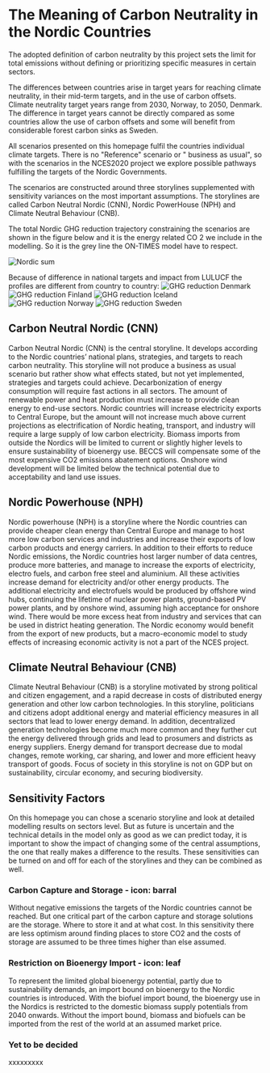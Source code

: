# The Meaning of Carbon Neutrality in the Nordic Countries

The adopted definition of carbon neutrality by this project sets the limit for total emissions without defining or prioritizing specific measures in certain sectors.

The differences between countries arise in target years for reaching climate neutrality, in their mid-term targets, and in the use of carbon offsets. Climate neutrality target years range from 2030, Norway, to 2050, Denmark. The difference in target years cannot be directly compared as some countries allow the use of carbon offsets and some will benefit from considerable forest carbon sinks as Sweden.

All scenarios presented on this homepage fulfil the countries individual climate targets. There is no &quot;Reference&quot; scenario or &quot; business as usual&quot;, so with the scenarios in the NCES2020 project we explore possible pathways fulfilling the targets of the Nordic Governments.

The scenarios are constructed around three storylines supplemented with sensitivity variances on the most important assumptions. The storylines are called Carbon Neutral Nordic (CNN), Nordic PowerHouse (NPH) and Climate Neutral Behaviour (CNB). 

The total Nordic GHG reduction trajectory constraining the scenarios are shown in the figure below and it is the energy related CO 2 we include in the modelling. So it is the grey line the ON-TIMES model have to respect.

![Nordic sum](./images/Scenario1.png)

Because of difference in national targets and impact from LULUCF the profiles are different from country to country:
![GHG reduction Denmark](./images/Scenario2.png)
![GHG reduction Finland](./images/Scenario3.png)
![GHG reduction Iceland](./images/Scenario4.png)
![GHG reduction Norway](./images/Scenario5.png)
![GHG reduction Sweden](./images/Scenario6.png)
## Carbon Neutral Nordic (CNN)

Carbon Neutral Nordic (CNN) is the central storyline. It develops according to the Nordic countries’ national plans, strategies, and targets to reach carbon neutrality. This storyline will not produce a business as usual scenario but rather show what effects stated, but not yet implemented, strategies and targets could achieve. Decarbonization of energy consumption will require fast actions in all sectors. The amount of renewable power and heat production must increase to provide clean energy to end-use sectors. Nordic countries will increase electricity exports to Central Europe, but the amount will not increase much above current projections as electrification of Nordic heating, transport, and industry will require a large supply of low carbon electricity. Biomass imports from outside the Nordics will be limited to current or slightly higher levels to ensure sustainability of bioenergy use. BECCS will compensate some of the most expensive CO2 emissions abatement options. Onshore wind development will be limited below the technical potential due to acceptability and land use issues.

## Nordic Powerhouse (NPH)

Nordic powerhouse (NPH) is a storyline where the Nordic countries can provide cheaper clean energy than Central Europe and manage to host more low carbon services and industries and increase their exports of low carbon products and energy carriers. In addition to their efforts to reduce Nordic emissions, the Nordic countries host larger number of data centres, produce more batteries, and manage to increase the exports of electricity, electro fuels, and carbon free steel and aluminium. All these activities increase demand for electricity and/or other energy products. The additional electricity and electrofuels would be produced by offshore wind hubs, continuing the lifetime of nuclear power plants, ground-based PV power plants, and by onshore wind, assuming high acceptance for onshore wind. There would be more excess heat from industry and services that can be used in district heating generation. The Nordic economy would benefit from the export of new products, but a macro-economic model to study effects of increasing economic activity is not a part of the NCES project.
 
## Climate Neutral Behaviour (CNB)

Climate Neutral Behaviour (CNB) is a storyline motivated by strong political and citizen engagement, and a rapid decrease in costs of distributed energy generation and other low carbon technologies. In this storyline, politicians and citizens adopt additional energy and material efficiency measures in all sectors that lead to lower energy demand. In addition, decentralized generation technologies become much more common and they further cut the energy delivered through grids and lead to prosumers and districts as energy suppliers. Energy demand for transport decrease due to modal changes, remote working, car sharing, and lower and more efficient heavy transport of goods. Focus of society in this storyline is not on GDP but on sustainability, circular economy, and securing biodiversity.

## Sensitivity Factors

On this homepage you can chose a scenario storyline and look at detailed modelling results on sectors level. But as future is uncertain and the technical details in the model only as good as we can predict today, it is important to show the impact of changing some of the central assumptions, the one that really makes a difference to the results. These sensitivities can be turned on and off for each of the storylines and they can be combined as well.

### Carbon Capture and Storage - icon: barral
Without negative emissions the targets of the Nordic countries cannot be reached. But one critical part of the carbon capture and storage solutions are the storage. Where to store it and at what cost. In this sensitivity there are less optimism around finding places to store CO2 and the costs of storage are assumed to be three times higher than else assumed.

### Restriction on Bioenergy Import - icon: leaf
To represent the limited global bioenergy potential, partly due to sustainability demands, an import bound on bioenergy to the Nordic countries is introduced. With the biofuel import bound, the bioenergy use in the Nordics is restricted to the domestic biomass supply potentials from 2040 onwards. Without the import bound, biomass and biofuels can be imported from the rest of the world at an assumed market price.

### Yet to be decided
xxxxxxxxx



